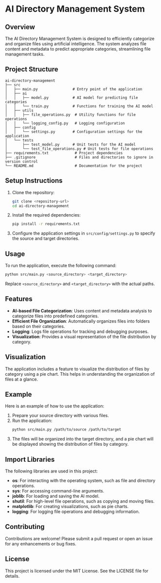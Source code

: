 # AI Directory Management System

## Overview
The AI Directory Management System is designed to efficiently categorize and organize files using artificial intelligence. The system analyzes file content and metadata to predict appropriate categories, streamlining file management tasks.

## Project Structure
```
ai-directory-management
├── src
│   ├── main.py                # Entry point of the application
│   ├── ai
│   │   ├── model.py           # AI model for predicting file categories
│   │   └── train.py           # Functions for training the AI model
│   ├── utils
│   │   ├── file_operations.py  # Utility functions for file operations
│   │   └── logging_config.py   # Logging configuration
│   ├── config
│   │   └── settings.py        # Configuration settings for the application
│   └── tests
│       ├── test_model.py      # Unit tests for the AI model
│       └── test_file_operations.py # Unit tests for file operations
├── requirements.txt            # Project dependencies
├── .gitignore                  # Files and directories to ignore in version control
└── README.md                   # Documentation for the project
```

## Setup Instructions
1. Clone the repository:
   ```sh
   git clone <repository-url>
   cd ai-directory-management
   ```

2. Install the required dependencies:
   ```sh
   pip install -r requirements.txt
   ```

3. Configure the application settings in `src/config/settings.py` to specify the source and target directories.

## Usage
To run the application, execute the following command:
```sh
python src/main.py <source_directory> <target_directory>
```
Replace `<source_directory>` and `<target_directory>` with the actual paths.

## Features
- **AI-based File Categorization**: Uses content and metadata analysis to categorize files into predefined categories.
- **Efficient File Organization**: Automatically organizes files into folders based on their categories.
- **Logging**: Logs file operations for tracking and debugging purposes.
- **Visualization**: Provides a visual representation of the file distribution by category.

## Visualization
The application includes a feature to visualize the distribution of files by category using a pie chart. This helps in understanding the organization of files at a glance.

## Example
Here is an example of how to use the application:
1. Prepare your source directory with various files.
2. Run the application:
   ```sh
   python src/main.py /path/to/source /path/to/target
   ```
3. The files will be organized into the target directory, and a pie chart will be displayed showing the distribution of files by category.

## Import Libraries
The following libraries are used in this project:
- **os**: For interacting with the operating system, such as file and directory operations.
- **sys**: For accessing command-line arguments.
- **joblib**: For loading and saving the AI model.
- **shutil**: For high-level file operations, such as copying and moving files.
- **matplotlib**: For creating visualizations, such as pie charts.
- **logging**: For logging file operations and debugging information.

## Contributing
Contributions are welcome! Please submit a pull request or open an issue for any enhancements or bug fixes.

## License
This project is licensed under the MIT License. See the LICENSE file for details.